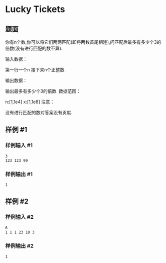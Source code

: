 # Lucky Tickets

## 题面



你有n个数,你可以将它们两两匹配(即将两数首尾相连),问匹配后最多有多少个3的倍数(没有进行匹配的数不算).

输入数据：

第一行一个n
接下来n个正整数.

输出数据：

输出最多有多少个3的倍数.
数据范围：

n:[1,1e4]
x:[1,1e8]
注意：

没有进行匹配的数对答案没有贡献.




## 样例 #1

### 样例输入 #1

```
3
123 123 99
```

### 样例输出 #1

```
1
```

## 样例 #2

### 样例输入 #2

```
6
1 1 1 23 10 3
```

### 样例输出 #2

```
1
```